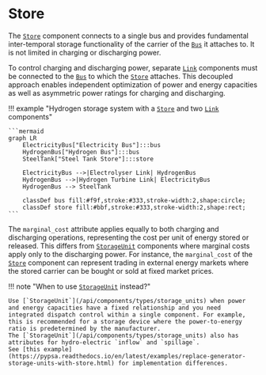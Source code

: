 # Store

The [`Store`](/api/components/types/stores) component connects to a single bus and provides fundamental
inter-temporal storage functionality of the carrier of the [`Bus`](/api/components/types/buses) it attaches to.
It is not limited in charging or discharging power.

To control charging and discharging power, separate [`Link`](/api/components/types/links) components must be
connected to the [`Bus`](/api/components/types/buses) to which the [`Store`](/api/components/types/stores) attaches. This decoupled approach
enables independent optimization of power and energy capacities as well as
asymmetric power ratings for charging and discharging.

!!! example "Hydrogen storage system with a [`Store`](/api/components/types/stores) and two [`Link`](/api/components/types/links) components"

    ```mermaid
    graph LR
        ElectricityBus["Electricity Bus"]:::bus
        HydrogenBus["Hydrogen Bus"]:::bus
        SteelTank["Steel Tank Store"]:::store

        ElectricityBus -->|Electrolyser Link| HydrogenBus
        HydrogenBus -->|Hydrogen Turbine Link| ElectricityBus
        HydrogenBus --> SteelTank

        classDef bus fill:#f9f,stroke:#333,stroke-width:2,shape:circle;
        classDef store fill:#bbf,stroke:#333,stroke-width:2,shape:rect;
    ```

The `marginal_cost` attribute applies equally to both charging and discharging
operations, representing the cost per unit of energy stored or released. This
differs from [`StorageUnit`](/api/components/types/storage_units) components where marginal costs apply only to the
discharging power. For instance, the `marginal_cost` of the [`Store`](/api/components/types/stores) component
can represent trading in external energy markets where the stored carrier can be
bought or sold at fixed market prices.

!!! note "When to use [`StorageUnit`](/api/components/types/storage_units) instead?"

    Use [`StorageUnit`](/api/components/types/storage_units) when power and energy capacities have a fixed relationship and you need integrated dispatch control within a single component. For example, this is recommended for a storage device where the power-to-energy ratio is predetermined by the manufacturer.
    The [`StorageUnit`](/api/components/types/storage_units) also has attributes for hydro-electric `inflow` and `spillage`. 
    See [this example](https://pypsa.readthedocs.io/en/latest/examples/replace-generator-storage-units-with-store.html) for implementation differences.
